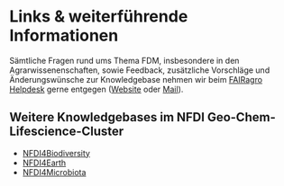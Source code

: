 # Links & weiterführende Informationen

Sämtliche Fragen rund ums Thema FDM, insbesondere in den Agrarwissenenschaften, sowie Feedback, zusätzliche Vorschläge und Änderungswünsche zur Knowledgebase nehmen wir beim [FAIRagro Helpdesk](https://fairagro.net/helpdesk) gerne entgegen ([Website](https://fairagro.net/helpdesk) oder [Mail](mailto:dataservice@fairagro.net)).


## Weitere Knowledgebases im NFDI Geo-Chem-Lifescience-Cluster

- [NFDI4Biodiversity]()
- [NFDI4Earth]()
- [NFDI4Microbiota]()
